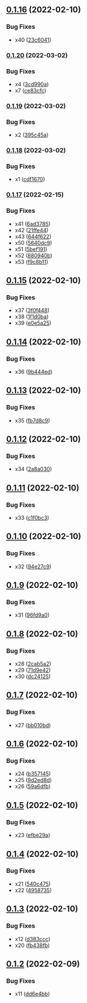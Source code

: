 ## [0.1.16](https://github.com/mauriciolauffer/github-action-test-02/compare/v0.1.15...v0.1.16) (2022-02-10)


### Bug Fixes

* x40 ([23c6041](https://github.com/mauriciolauffer/github-action-test-02/commit/23c604172242453a5b8dcc57eb06a9a080845fe7))

### [0.1.20](https://github.com/mauriciolauffer/github-action-test-02/compare/v0.1.19...v0.1.20) (2022-03-02)


### Bug Fixes

* x4 ([3cd990a](https://github.com/mauriciolauffer/github-action-test-02/commit/3cd990a9245ea498278800eb58cedcb38ef4e7a7))
* x7 ([ce83cfc](https://github.com/mauriciolauffer/github-action-test-02/commit/ce83cfcd8d8eb6d1cbb536d6367b9e9a23e843f6))

### [0.1.19](https://github.com/mauriciolauffer/github-action-test-02/compare/v0.1.18...v0.1.19) (2022-03-02)


### Bug Fixes

* x2 ([395c45a](https://github.com/mauriciolauffer/github-action-test-02/commit/395c45a2d6e282177a56f4acba6b2e9254932370))

### [0.1.18](https://github.com/mauriciolauffer/github-action-test-02/compare/v0.1.17...v0.1.18) (2022-03-02)


### Bug Fixes

* x1 ([cdf1670](https://github.com/mauriciolauffer/github-action-test-02/commit/cdf1670a2f01a8f4bb078231ebb6f8b824f9b332))

### [0.1.17](https://github.com/mauriciolauffer/github-action-test-02/compare/v0.1.16...v0.1.17) (2022-02-15)


### Bug Fixes

* x41 ([6ad3785](https://github.com/mauriciolauffer/github-action-test-02/commit/6ad37853fb7672a5eafd6eae4b22ad8d235feef9))
* x42 ([21ffe44](https://github.com/mauriciolauffer/github-action-test-02/commit/21ffe44c7530cb90f52b68c8bf727135aba303e9))
* x43 ([644f622](https://github.com/mauriciolauffer/github-action-test-02/commit/644f622ba4ebd0378e41e7db68b925e006fc5e10))
* x50 ([5640dc9](https://github.com/mauriciolauffer/github-action-test-02/commit/5640dc9b1bb73da470a216f5ac3c7dcd1e165988))
* x51 ([5bef191](https://github.com/mauriciolauffer/github-action-test-02/commit/5bef191c5704ab5ae49684895f586799660e9992))
* x52 ([880940b](https://github.com/mauriciolauffer/github-action-test-02/commit/880940bde2aa70da4dac1134b6219e609c4befce))
* x53 ([f9c8b11](https://github.com/mauriciolauffer/github-action-test-02/commit/f9c8b11a470ad4d2f3be6860c777b9c9eb5276e7))

## [0.1.15](https://github.com/mauriciolauffer/github-action-test-02/compare/v0.1.14...v0.1.15) (2022-02-10)


### Bug Fixes

* x37 ([3f0f448](https://github.com/mauriciolauffer/github-action-test-02/commit/3f0f448f0c0d0684d624f9ea49f5db990dda046c))
* x38 ([1f1d0ba](https://github.com/mauriciolauffer/github-action-test-02/commit/1f1d0baeaa575d208152a53030138b016ee88d8a))
* x39 ([e0e5a25](https://github.com/mauriciolauffer/github-action-test-02/commit/e0e5a258a052684bfe46f73e172b0c4c0ef580b1))

## [0.1.14](https://github.com/mauriciolauffer/github-action-test-02/compare/v0.1.13...v0.1.14) (2022-02-10)


### Bug Fixes

* x36 ([9b444ed](https://github.com/mauriciolauffer/github-action-test-02/commit/9b444ed41e15d89738a0bcc8be38505bacdf2ff0))

## [0.1.13](https://github.com/mauriciolauffer/github-action-test-02/compare/v0.1.12...v0.1.13) (2022-02-10)


### Bug Fixes

* x35 ([fb7d8c9](https://github.com/mauriciolauffer/github-action-test-02/commit/fb7d8c952e4fa3069b57b4a77adb5ec3fc265ad8))

## [0.1.12](https://github.com/mauriciolauffer/github-action-test-02/compare/v0.1.11...v0.1.12) (2022-02-10)


### Bug Fixes

* x34 ([2a8a030](https://github.com/mauriciolauffer/github-action-test-02/commit/2a8a0308d84d01ac0630ffb6eb5ff83b9b1da626))

## [0.1.11](https://github.com/mauriciolauffer/github-action-test-02/compare/v0.1.10...v0.1.11) (2022-02-10)


### Bug Fixes

* x33 ([c1f0bc3](https://github.com/mauriciolauffer/github-action-test-02/commit/c1f0bc3d9f0d51636fa4d52288c4dce0d1b57008))

## [0.1.10](https://github.com/mauriciolauffer/github-action-test-02/compare/v0.1.9...v0.1.10) (2022-02-10)


### Bug Fixes

* x32 ([94e27c9](https://github.com/mauriciolauffer/github-action-test-02/commit/94e27c9781f1b60d66fb985b426bb35e099629c5))

## [0.1.9](https://github.com/mauriciolauffer/github-action-test-02/compare/v0.1.8...v0.1.9) (2022-02-10)


### Bug Fixes

* x31 ([96fd9a0](https://github.com/mauriciolauffer/github-action-test-02/commit/96fd9a00dbc7ce7af22d60f4a707dbf30fb683ee))

## [0.1.8](https://github.com/mauriciolauffer/github-action-test-02/compare/v0.1.7...v0.1.8) (2022-02-10)


### Bug Fixes

* x28 ([2cab5a2](https://github.com/mauriciolauffer/github-action-test-02/commit/2cab5a2750b12beb51f22400bf25326e40e79cf8))
* x29 ([71d9e42](https://github.com/mauriciolauffer/github-action-test-02/commit/71d9e42b8d7143b7002c3d677822c3c4cd4dc893))
* x30 ([dc24125](https://github.com/mauriciolauffer/github-action-test-02/commit/dc241250198e589a0ffa14eac8dedc2b5644b1b5))

## [0.1.7](https://github.com/mauriciolauffer/github-action-test-02/compare/v0.1.6...v0.1.7) (2022-02-10)


### Bug Fixes

* x27 ([bb010bd](https://github.com/mauriciolauffer/github-action-test-02/commit/bb010bda79cfd9d7a80fd821a2fa8daecce9e198))

## [0.1.6](https://github.com/mauriciolauffer/github-action-test-02/compare/v0.1.5...v0.1.6) (2022-02-10)


### Bug Fixes

* x24 ([b357145](https://github.com/mauriciolauffer/github-action-test-02/commit/b35714545bbc5dd0c9f9d7afb19516487bde3a9f))
* x25 ([9d2ed8d](https://github.com/mauriciolauffer/github-action-test-02/commit/9d2ed8d97330cdb6897e953305301374f3608e61))
* x26 ([59a6dfb](https://github.com/mauriciolauffer/github-action-test-02/commit/59a6dfb5ccc017073d4f991560cde9e5820704fe))

## [0.1.5](https://github.com/mauriciolauffer/github-action-test-02/compare/v0.1.4...v0.1.5) (2022-02-10)


### Bug Fixes

* x23 ([efbe29a](https://github.com/mauriciolauffer/github-action-test-02/commit/efbe29ac58268fc956a2020f1fb77153ffbf8d44))

## [0.1.4](https://github.com/mauriciolauffer/github-action-test-02/compare/v0.1.3...v0.1.4) (2022-02-10)


### Bug Fixes

* x21 ([540c475](https://github.com/mauriciolauffer/github-action-test-02/commit/540c4753324b27ad458615dc81477e145320a18e))
* x22 ([4958735](https://github.com/mauriciolauffer/github-action-test-02/commit/4958735e93b310edacf9b93d6a426ecc9046247f))

## [0.1.3](https://github.com/mauriciolauffer/github-action-test-02/compare/v0.1.2...v0.1.3) (2022-02-10)


### Bug Fixes

* x12 ([d383ccc](https://github.com/mauriciolauffer/github-action-test-02/commit/d383ccca6d93b4e564a31a9b551512be3cdc014c))
* x20 ([fb438fb](https://github.com/mauriciolauffer/github-action-test-02/commit/fb438fb97826f577ec3ad57cba93c322c8e7337f))

## [0.1.2](https://github.com/mauriciolauffer/github-action-test-02/compare/v0.1.1...v0.1.2) (2022-02-09)


### Bug Fixes

* x11 ([dd6e4bb](https://github.com/mauriciolauffer/github-action-test-02/commit/dd6e4bbe643b3cfda6aa5dd3ebeb33f667db0e67))
